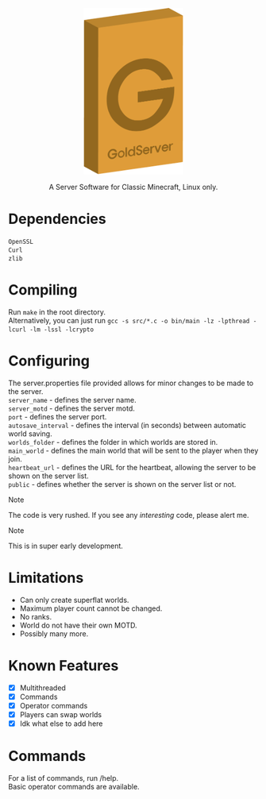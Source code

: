 <p align="center"><img width="200px" src="assets/GoldServer.png"></p>
<p align="center">A Server Software for Classic Minecraft, Linux only.</p>

# Dependencies
`OpenSSL` \
`Curl` \
`zlib`

# Compiling
Run `make` in the root directory. \
Alternatively, you can just run ``gcc -s src/*.c -o bin/main -lz -lpthread -lcurl -lm -lssl -lcrypto``

# Configuring
The server.properties file provided allows for minor changes to be made to the server. \
`server_name`       - defines the server name. \
`server_motd`       - defines the server motd. \
`port`              - defines the server port. \
`autosave_interval` - defines the interval (in seconds) between automatic world saving. \
`worlds_folder`     - defines the folder in which worlds are stored in. \
`main_world`        - defines the main world that will be sent to the player when they join. \
`heartbeat_url`     - defines the URL for the heartbeat, allowing the server to be shown on the server list. \
`public`            - defines whether the server is shown on the server list or not. 

> [!NOTE]
> The code is very rushed. If you see any _interesting_ code, please alert me.

> [!NOTE]
> This is in super early development.

# Limitations
- Can only create superflat worlds.
- Maximum player count cannot be changed.
- No ranks.
- World do not have their own MOTD.
- Possibly many more.

# Known Features
- [x] Multithreaded 
- [x] Commands 
- [x] Operator commands 
- [x] Players can swap worlds 
- [x] Idk what else to add here 

# Commands
For a list of commands, run /help. \
Basic operator commands are available. 
